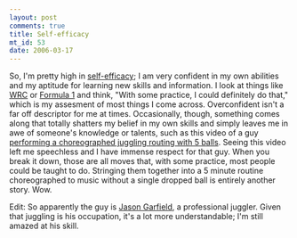 ```yaml
--- 
layout: post
comments: true
title: Self-efficacy
mt_id: 53
date: 2006-03-17
---
```

So, I'm pretty high in [self-efficacy](http://en.wikipedia.org/wiki/Self-efficacy); I am very confident in my own abilities and my aptitude for learning new skills and information.  I look at things like [WRC](http://www.wrc.com) or [Formula 1](http://www.formula1.com) and think, "With some practice, I could definitely do that," which is my assesment of most things I come across.  Overconfident isn't a far off descriptor for me at times.  Occasionally, though, something comes along that totally shatters my belief in my own skills and simply leaves me in awe of someone's knowledge or talents, such as this video of a guy [performing a choreographed juggling routing with 5 balls](http://video.google.com/videoplay?docid=-6283096511750618839).  Seeing this video left me speechless and I have immense respect for that guy.  When you break it down, those are all moves that, with some practice, most people could be taught to do.  Stringing them together into a 5 minute routine choreographed to music without a single dropped ball is entirely another story.  Wow.

Edit: So apparently the guy is [Jason Garfield](http://en.wikipedia.org/wiki/Jason_Garfield), a professional juggler.  Given that juggling is his occupation, it's a lot more understandable; I'm still amazed at his skill.
